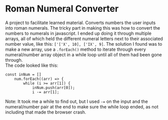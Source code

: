 # Roman Numeral Converter
A project to facilitate learned material. 
Converts numbers the user inputs into roman numerals. 
The tricky part in making this was how to convert the numbers to numerals in javascript. I ended up doing it through multiple arrays, all of which held the different numeral letters next to their associated number value, like this: ```['['X', 10], ['IX', 9]```. The  solution I found was to make a new array, use a ```.forEach()``` method to iterate through every numeral/number array object in a while loop until all of them had been gone through.   
The code looked like this: 
```
const inNum = []
    num.forEach((arr) => {
        while (i >= arr[1]) {
            inNum.push(arr[0]);
            i -= arr[1];
```
Note: It took me a while to find out, but I used ```-=``` on the input and the numeral/number pair at the end to make sure the while loop ended, as not including that made the browser crash.
